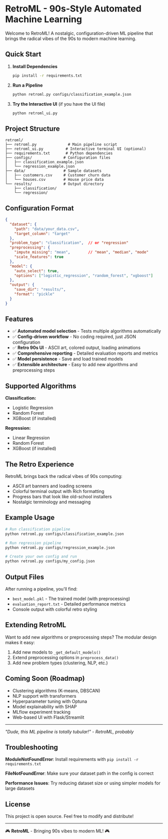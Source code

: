 # RetroML - 90s-Style Automated Machine Learning

Welcome to RetroML! A nostalgic, configuration-driven ML pipeline that brings the radical vibes of the 90s to modern machine learning.

## Quick Start

1. **Install Dependencies**
   ```bash
   pip install -r requirements.txt
   ```

2. **Run a Pipeline**
   ```bash
   python retroml.py configs/classification_example.json
   ```

3. **Try the Interactive UI** (if you have the UI file)
   ```bash
   python retroml_ui.py
   ```

## Project Structure

```
retroml/
├── retroml.py              # Main pipeline script
├── retroml_ui.py          # Interactive terminal UI (optional)
├── requirements.txt       # Python dependencies
├── configs/              # Configuration files
│   ├── classification_example.json
│   └── regression_example.json
├── data/                 # Sample datasets
│   ├── customers.csv     # Customer churn data
│   └── houses.csv        # House price data
└── results/              # Output directory
    ├── classification/
    └── regression/
```

## Configuration Format

```json
{
  "dataset": {
    "path": "data/your_data.csv",
    "target_column": "target"
  },
  "problem_type": "classification",  // or "regression"
  "preprocessing": {
    "impute_missing": "mean",        // "mean", "median", "mode"
    "scale_features": true
  },
  "model": {
    "auto_select": true,
    "options": ["logistic_regression", "random_forest", "xgboost"]
  },
  "output": {
    "save_dir": "results/",
    "format": "pickle"
  }
}
```

## Features

- ✅ **Automated model selection** - Tests multiple algorithms automatically
- ✅ **Config-driven workflow** - No coding required, just JSON configuration
- ✅ **Retro 90s UI** - ASCII art, colored output, loading animations
- ✅ **Comprehensive reporting** - Detailed evaluation reports and metrics
- ✅ **Model persistence** - Save and load trained models
- ✅ **Extensible architecture** - Easy to add new algorithms and preprocessing steps

## Supported Algorithms

**Classification:**
- Logistic Regression
- Random Forest
- XGBoost (if installed)

**Regression:**
- Linear Regression  
- Random Forest
- XGBoost (if installed)

## The Retro Experience

RetroML brings back the radical vibes of 90s computing:
- ASCII art banners and loading screens
- Colorful terminal output with Rich formatting
- Progress bars that look like old-school installers
- Nostalgic terminology and messaging

## Example Usage

```bash
# Run classification pipeline
python retroml.py configs/classification_example.json

# Run regression pipeline  
python retroml.py configs/regression_example.json

# Create your own config and run
python retroml.py configs/my_config.json
```

## Output Files

After running a pipeline, you'll find:
- `best_model.pkl` - The trained model (with preprocessing)
- `evaluation_report.txt` - Detailed performance metrics
- Console output with colorful retro styling

## Extending RetroML

Want to add new algorithms or preprocessing steps? The modular design makes it easy:

1. Add new models to `_get_default_models()`
2. Extend preprocessing options in `preprocess_data()`
3. Add new problem types (clustering, NLP, etc.)

## Coming Soon (Roadmap)

- Clustering algorithms (K-means, DBSCAN)
- NLP support with transformers
- Hyperparameter tuning with Optuna
- Model explainability with SHAP
- MLflow experiment tracking
- Web-based UI with Flask/Streamlit

---

*"Dude, this ML pipeline is totally tubular!" - RetroML, probably*

## Troubleshooting

**ModuleNotFoundError**: Install requirements with `pip install -r requirements.txt`

**FileNotFoundError**: Make sure your dataset path in the config is correct

**Performance Issues**: Try reducing dataset size or using simpler models for large datasets

## License

This project is open source. Feel free to modify and distribute!

---

🎮 **RetroML** - Bringing 90s vibes to modern ML! 🎮
